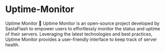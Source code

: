 # Uptime-Monitor
Uptime Monitor 🚀 Uptime Monitor is an open-source project developed by SastaFlash to empower users to effortlessly monitor the status and uptime of their servers. Leveraging the latest technologies and best practices, Uptime Monitor provides a user-friendly interface to keep track of server health.
